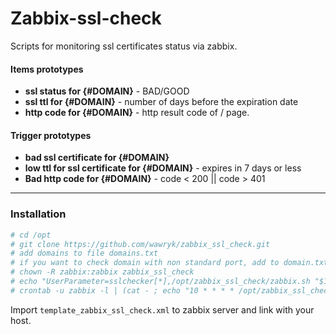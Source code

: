 # Zabbix-ssl-check
Scripts for monitoring ssl certificates status via zabbix.

#### Items prototypes
* **ssl status for {#DOMAIN}** - BAD/GOOD
* **ssl ttl for {#DOMAIN}** - number of days before the expiration date
* **http code for {#DOMAIN}** - http result code of / page.

#### Trigger prototypes
* **bad ssl certificate for {#DOMAIN}**
* **low ttl for ssl certificate for {#DOMAIN}** - expires in 7 days or less
* **Bad http code for {#DOMAIN}** - code < 200 || code > 401

___

### Installation

``` bash
# cd /opt
# git clone https://github.com/wawryk/zabbix_ssl_check.git
# add domains to file domains.txt
# if you want to check domain with non standard port, add to domain.txt: "domain:port"
# chown -R zabbix:zabbix zabbix_ssl_check
# echo "UserParameter=sslchecker[*],/opt/zabbix_ssl_check/zabbix.sh "$1" "$2" > /etc/zabbix/zabbix_agentd.d/userparameter_zabbix_ssl_check.conf
# crontab -u zabbix -l | (cat - ; echo "10 * * * * /opt/zabbix_ssl_check/cron.sh &> /dev/null") | crontab -u zabbix -
```

Import `template_zabbix_ssl_check.xml` to zabbix server and link with your host.
